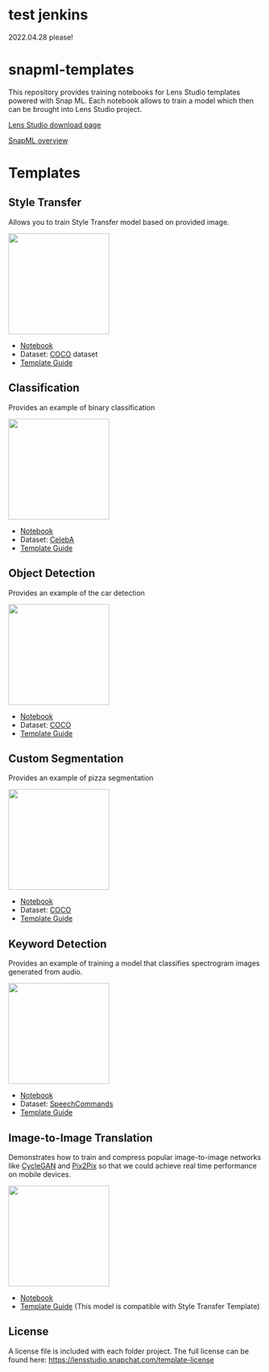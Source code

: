 # test jenkins
2022.04.28 please!

# snapml-templates
This repository provides training notebooks for Lens Studio templates powered with Snap ML.
Each notebook allows to train a model which then can be brought into Lens Studio project.

[Lens Studio download page](https://lensstudio.snapchat.com/download/)

[SnapML overview](https://lensstudio.snapchat.com/guides/machine-learning/)

# Templates 

## Style Transfer
Allows you to train Style Transfer model based on provided image. 

<img src="https://user-images.githubusercontent.com/84346153/150581229-c4aa60d6-f371-4919-9372-0f421a9476a3.gif" width="200">

- [Notebook](https://github.com/Snapchat/snapml-templates/blob/main/Style%20Transfer/style_transfer.ipynb)
- Dataset: [COCO](http://cocodataset.org/#explore) dataset
- [Template Guide](https://lensstudio.snapchat.com/templates/ml/style-transfer/)

## Classification
Provides an example of binary classification 

<img src="https://user-images.githubusercontent.com/84346153/150581048-13e05812-04ee-44a8-96a6-2f1446243175.gif" width="200">

- [Notebook](https://github.com/Snapchat/snapml-templates/blob/main/Classification/eyeglasses_classification.ipynb)
- Dataset: [CelebA](https://drive.google.com/drive/folders/0B7EVK8r0v71pWEZsZE9oNnFzTm8)
- [Template Guide](https://lensstudio.snapchat.com/templates/ml/classification/)

## Object Detection 
Provides an example of the car detection  

<img src="https://user-images.githubusercontent.com/84346153/150581045-40e01183-334c-4631-8115-70b4a0b2c7c3.gif" width="200">

- [Notebook](https://github.com/Snapchat/snapml-templates/blob/main/Object%20Detection/object_detection.ipynb)
- Dataset: [COCO](http://cocodataset.org/#explore)
- [Template Guide](https://lensstudio.snapchat.com/templates/ml/object-detection/)

## Custom Segmentation 
Provides an example of pizza segmentation  

<img src="https://user-images.githubusercontent.com/84346153/150581035-bde72638-c804-447d-b9ac-f678bc6f26a1.gif" width="200">

- [Notebook](https://github.com/Snapchat/snapml-templates/blob/main/Custom%20Segmentation/segmentation_training.ipynb)
- Dataset: [COCO](http://cocodataset.org/#explore)
- [Template Guide](https://lensstudio.snapchat.com/templates/ml/custom-segmentation/)

## Keyword Detection 
Provides an example of training a model that classifies spectrogram images generated from audio.

<img src="https://user-images.githubusercontent.com/84346153/150581018-e4395543-8685-4d54-a351-a0eb0813cc27.gif" width="200">

- [Notebook](https://github.com/Snapchat/snapml-templates/blob/main/Keyword%20Detection/Keyword_Detection.ipynb)
- Dataset: [SpeechCommands](https://arxiv.org/abs/1804.03209)
- [Template Guide](https://lensstudio.snapchat.com/templates/audio/keyword-detection/)

## Image-to-Image Translation
Demonstrates how to train and compress popular image-to-image networks like [CycleGAN](https://junyanz.github.io/CycleGAN/) and [Pix2Pix](https://phillipi.github.io/pix2pix/) so that we could achieve real time performance on mobile devices. 

<img src="https://user-images.githubusercontent.com/84346153/150579553-1b48de31-1fb2-47a7-93fb-7a3dd4369870.gif" width="200">

- [Notebook](https://github.com/Snapchat/snapml-templates/blob/main/Image-to-Image%20Translation/Image_to_Image_translation_with_GAN_Compression.ipynb)
- [Template Guide](https://lensstudio.snapchat.com/templates/ml/style-transfer/) (This model is compatible with Style Transfer Template)



## License
A license file is included with each folder project. The full license can be found here: https://lensstudio.snapchat.com/template-license

